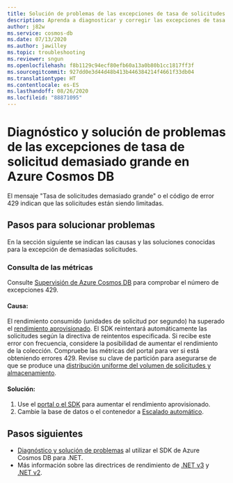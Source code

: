 ```yaml
---
title: Solución de problemas de las excepciones de tasa de solicitudes demasiado grande en Azure Cosmos DB
description: Aprenda a diagnosticar y corregir las excepciones de tasa de solicitudes demasiado grande.
author: j82w
ms.service: cosmos-db
ms.date: 07/13/2020
ms.author: jawilley
ms.topic: troubleshooting
ms.reviewer: sngun
ms.openlocfilehash: f8b1129c94ecf80efb60a13a0b80b1cc1817ff3f
ms.sourcegitcommit: 927dd0e3d44d48b413b446384214f4661f33db04
ms.translationtype: HT
ms.contentlocale: es-ES
ms.lasthandoff: 08/26/2020
ms.locfileid: "88871095"
---
```

# <a name="diagnose-and-troubleshoot-azure-cosmos-db-request-rate-too-large-exceptions"></a>Diagnóstico y solución de problemas de las excepciones de tasa de solicitud demasiado grande en Azure Cosmos DB
El mensaje "Tasa de solicitudes demasiado grande" o el código de error 429 indican que las solicitudes están siendo limitadas.

## <a name="troubleshooting-steps"></a>Pasos para solucionar problemas
En la sección siguiente se indican las causas y las soluciones conocidas para la excepción de demasiadas solicitudes.

### <a name="check-the-metrics"></a>Consulta de las métricas
Consulte [Supervisión de Azure Cosmos DB](monitor-cosmos-db.md) para comprobar el número de excepciones 429.

#### <a name="cause"></a>Causa:
El rendimiento consumido (unidades de solicitud por segundo) ha superado el [rendimiento aprovisionado](set-throughput.md). El SDK reintentará automáticamente las solicitudes según la directiva de reintentos especificada. Si recibe este error con frecuencia, considere la posibilidad de aumentar el rendimiento de la colección. Compruebe las métricas del portal para ver si está obteniendo errores 429. Revise su clave de partición para asegurarse de que se produce una [distribución uniforme del volumen de solicitudes y almacenamiento](partition-data.md).

#### <a name="solution"></a>Solución:
1. Use el [portal o el SDK](set-throughput.md) para aumentar el rendimiento aprovisionado.
1. Cambie la base de datos o el contenedor a [Escalado automático](provision-throughput-autoscale.md).

## <a name="next-steps"></a>Pasos siguientes
* [Diagnóstico y solución de problemas](troubleshoot-dot-net-sdk.md) al utilizar el SDK de Azure Cosmos DB para .NET.
* Más información sobre las directrices de rendimiento de [.NET v3](performance-tips-dotnet-sdk-v3-sql.md) y [.NET v2](performance-tips.md).